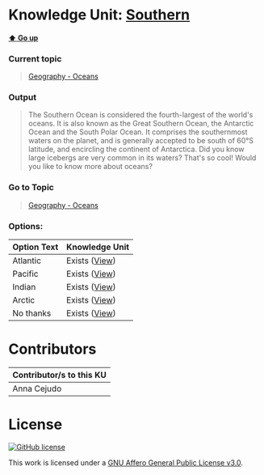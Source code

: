 # Knowledge Unit: [Southern](../../knowledge_units/geography-oceans/southern.md)

#### [:arrow_up: Go up](../../topics/geography-oceans.md)
### Current topic
> [Geography - Oceans](../../topics/geography-oceans.md)
### Output
> The Southern Ocean is considered the fourth-largest of the world&#039;s oceans. It is also known as the Great Southern Ocean, the Antarctic Ocean and the South Polar Ocean. It comprises the southernmost waters on the planet, and is generally accepted to be south of 60°S latitude, and encircling the continent of Antarctica. Did you know large icebergs are very common in its waters? That&#039;s so cool! Would you like to know more about oceans?
### Go to Topic
> [Geography - Oceans](../../topics/geography-oceans.md)

### Options: 

| Option Text | Knowledge Unit |
| - | - |  
| Atlantic  |  Exists ([View](../../knowledge_units/geography-oceans/atlantic.md))  |  
| Pacific  |  Exists ([View](../../knowledge_units/geography-oceans/pacific.md))  |  
| Indian  |  Exists ([View](../../knowledge_units/geography-oceans/indian.md))  |  
| Arctic  |  Exists ([View](../../knowledge_units/geography-oceans/arctic.md))  |  
| No thanks  |  Exists ([View](../../knowledge_units/geography-oceans/no-thanks.md))  | 

# Contributors

| Contributor/s to this KU |
| - | 
| Anna Cejudo |

# License
[![GitHub license](https://img.shields.io/github/license/inbrainz/cerebro)](https://github.com/inbrainz/cerebro/blob/master/LICENSE)

This work is licensed under a [GNU Affero General Public License v3.0](https://www.gnu.org/licenses/agpl-3.0.txt).